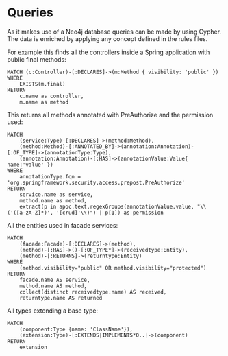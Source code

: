 # Queries

As it makes use of a Neo4j database queries can be made by using Cypher. The data is enriched by applying any concept defined in the rules files.

For example this finds all the controllers inside a Spring application with public final methods:

```text
MATCH (c:Controller)-[:DECLARES]->(m:Method { visibility: 'public' })
WHERE
    EXISTS(m.final)
RETURN
    c.name as controller,
    m.name as method
```

This returns all methods annotated with PreAuthorize and the permission used:

```text
MATCH
    (service:Type)-[:DECLARES]->(method:Method),
    (method:Method)-[:ANNOTATED_BY]->(annotation:Annotation)-[:OF_TYPE]->(annotationType:Type),
    (annotation:Annotation)-[:HAS]->(annotationValue:Value{ name:'value' })
WHERE
    annotationType.fqn = 'org.springframework.security.access.prepost.PreAuthorize'
RETURN
    service.name as service,
    method.name as method,
    extract(p in apoc.text.regexGroups(annotationValue.value, "\\('([a-zA-Z]*)', '[crud]'\\)") | p[1]) as permission
```

All the entities used in facade services:

```text
MATCH
	(facade:Facade)-[:DECLARES]->(method),
	(method)-[:HAS]->()-[:OF_TYPE*]->(receivedtype:Entity),
	(method)-[:RETURNS]->(returntype:Entity)
WHERE
	(method.visibility="public" OR method.visibility="protected")
RETURN
	facade.name AS service,
    method.name AS method,
    collect(distinct receivedtype.name) AS received,
    returntype.name AS returned
```

All types extending a base type:

```text
MATCH
    (component:Type {name: 'ClassName'}),
    (extension:Type)-[:EXTENDS|IMPLEMENTS*0..]->(component)
RETURN
    extension
```

